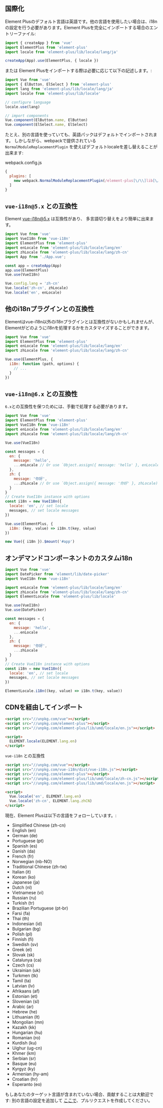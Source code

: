 ## 国際化

Element Plusのデフォルト言語は英語です。他の言語を使用したい場合は、i18nの設定を行う必要があります。Element Plusを完全にインポートする場合のエントリーファイル:

```javascript
import { createApp } from 'vue'
import ElementPlus from 'element-plus'
import locale from 'element-plus/lib/locale/lang/ja'

createApp(App).use(ElementPlus, { locale })
```

または Element Plusをインポートする際は必要に応じて以下の記述します。:

```javascript
import Vue from 'vue'
import { ElButton, ElSelect } from 'element-plus'
import lang from 'element-plus/lib/locale/lang/ja'
import locale from 'element-plus/lib/locale'

// configure language
locale.use(lang)

// import components
Vue.component(ElButton.name, ElButton)
Vue.component(ElSelect.name, ElSelect)
```

たとえ、別の言語を使っていても、英語パックはデフォルトでインポートされます。 しかしながら、webpackで提供されている `NormalModuleReplacementPlugin` を使えばデフォルトlocaleを差し替えることが出来ます:

webpack.config.js
```javascript
{
  plugins: [
    new webpack.NormalModuleReplacementPlugin(/element-plus[\/\\]lib[\/\\]locale[\/\\]lang[\/\\]en/, 'element-plus/lib/locale/lang/ja')
  ]
}
```

## `vue-i18n@5.x` との互換性

Element  [vue-i18n@5.x](https://github.com/kazupon/vue-i18n) は互換性があり、 多言語切り替えをより簡単に出来ます。

```javascript
import Vue from 'vue'
import VueI18n from 'vue-i18n'
import ElementPlus from 'element-plus'
import enLocale from 'element-plus/lib/locale/lang/en'
import zhLocale from 'element-plus/lib/locale/lang/zh-cn'
import App from './App.vue';

const app = createApp(App)
app.use(ElementPlus)
Vue.use(VueI18n)

Vue.config.lang = 'zh-cn'
Vue.locale('zh-cn', zhLocale)
Vue.locale('en', enLocale)
```

## 他のi18nプラグインとの互換性
Elementはvue-i18n以外のi18nプラグインとは互換性がないかもしれませんが、Elementがどのようにi18nを処理するかをカスタマイズすることができます。

```javascript
import Vue from 'vue'
import ElementPlus from 'element-plus'
import enLocale from 'element-plus/lib/locale/lang/en'
import zhLocale from 'element-plus/lib/locale/lang/zh-cn'

Vue.use(ElementPlus, {
  i18n: function (path, options) {
    // ...
  }
})
```

## `vue-i18n@6.x` との互換性

`6.x`との互換性を保つためには、手動で処理する必要があります。

```javascript
import Vue from 'vue'
import ElementPlus from 'element-plus'
import VueI18n from 'vue-i18n'
import enLocale from 'element-plus/lib/locale/lang/en'
import zhLocale from 'element-plus/lib/locale/lang/zh-cn'

Vue.use(VueI18n)

const messages = {
  en: {
    message: 'hello',
    ...enLocale // Or use `Object.assign({ message: 'hello' }, enLocale)`
  },
  zh: {
    message: '你好',
    ...zhLocale // Or use `Object.assign({ message: '你好' }, zhLocale)`
  }
}
// Create VueI18n instance with options
const i18n = new VueI18n({
  locale: 'en', // set locale
  messages, // set locale messages
})

Vue.use(ElementPlus, {
  i18n: (key, value) => i18n.t(key, value)
})

new Vue({ i18n }).$mount('#app')
```

## オンデマンドコンポーネントのカスタムi18n

```js
import Vue from 'vue'
import DatePicker from 'element/lib/date-picker'
import VueI18n from 'vue-i18n'

import enLocale from 'element-plus/lib/locale/lang/en'
import zhLocale from 'element-plus/lib/locale/lang/zh-cn'
import ElementLocale from 'element-plus/lib/locale'

Vue.use(VueI18n)
Vue.use(DatePicker)

const messages = {
  en: {
    message: 'hello',
    ...enLocale
  },
  zh: {
    message: '你好',
    ...zhLocale
  }
}
// Create VueI18n instance with options
const i18n = new VueI18n({
  locale: 'en', // set locale
  messages, // set locale messages
})

ElementLocale.i18n((key, value) => i18n.t(key, value))
```

## CDNを経由してインポート

```html
<script src="//unpkg.com/vue"></script>
<script src="//unpkg.com/element-plus"></script>
<script src="//unpkg.com/element-plus/lib/umd/locale/en.js"></script>

<script>
  ELEMENT.locale(ELEMENT.lang.en)
</script>
```

`vue-i18n` との互換性

```html
<script src="//unpkg.com/vue"></script>
<script src="//unpkg.com/vue-i18n/dist/vue-i18n.js"></script>
<script src="//unpkg.com/element-plus"></script>
<script src="//unpkg.com/element-plus/lib/umd/locale/zh-cn.js"></script>
<script src="//unpkg.com/element-plus/lib/umd/locale/en.js"></script>

<script>
  Vue.locale('en', ELEMENT.lang.en)
  Vue.locale('zh-cn', ELEMENT.lang.zhCN)
</script>
```

現在、Element Plusは以下の言語をフォローしています。:
<ul class="language-list">
  <li>Simplified Chinese (zh-cn)</li>
  <li>English (en)</li>
  <li>German (de)</li>
  <li>Portuguese (pt)</li>
  <li>Spanish (es)</li>
  <li>Danish (da)</li>
  <li>French (fr)</li>
  <li>Norwegian (nb-NO)</li>
  <li>Traditional Chinese (zh-tw)</li>
  <li>Italian (it)</li>
  <li>Korean (ko)</li>
  <li>Japanese (ja)</li>
  <li>Dutch (nl)</li>
  <li>Vietnamese (vi)</li>
  <li>Russian (ru)</li>
  <li>Turkish (tr)</li>
  <li>Brazilian Portuguese (pt-br)</li>
  <li>Farsi (fa)</li>
  <li>Thai (th)</li>
  <li>Indonesian (id)</li>
  <li>Bulgarian (bg)</li>
  <li>Polish (pl)</li>
  <li>Finnish (fi)</li>
  <li>Swedish (sv)</li>
  <li>Greek (el)</li>
  <li>Slovak (sk)</li>
  <li>Catalunya (ca)</li>
  <li>Czech (cs)</li>
  <li>Ukrainian (uk)</li>
  <li>Turkmen (tk)</li>
  <li>Tamil (ta)</li>
  <li>Latvian (lv)</li>
  <li>Afrikaans (af)</li>
  <li>Estonian (et)</li>
  <li>Slovenian (sl)</li>
  <li>Arabic (ar)</li>
  <li>Hebrew (he)</li>
  <li>Lithuanian (lt)</li>
  <li>Mongolian (mn)</li>
  <li>Kazakh (kk)</li>
  <li>Hungarian (hu)</li>
  <li>Romanian (ro)</li>
  <li>Kurdish (ku)</li>
  <li>Uighur (ug-cn)</li>
  <li>Khmer (km)</li>
  <li>Serbian (sr)</li>
  <li>Basque (eu)</li>
  <li>Kyrgyz (ky)</li>
  <li>Armenian (hy-am)</li>
  <li>Croatian (hr)</li>
  <li>Esperanto (eo)</li>
</ul>

もしあなたのターゲット言語が含まれていない場合、貢献することは大歓迎です: 別の言語の設定を追加して [ここで](https://github.com/element-plus/element-plus/tree/dev/packages/locale/lang)、プルリクエストを作成してください。
